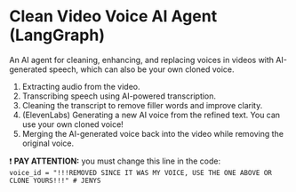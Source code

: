 # Clean Video Voice AI Agent (LangGraph)

An AI agent for cleaning, enhancing, and replacing voices in videos with AI-generated speech, which can also be your own cloned voice.

1. Extracting audio from the video.
2. Transcribing speech using AI-powered transcription.
3. Cleaning the transcript to remove filler words and improve clarity.
4. (ElevenLabs) Generating a new AI voice from the refined text. You can use your own cloned voice!
5. Merging the AI-generated voice back into the video while removing the original voice.

❗ **PAY ATTENTION:** you must change this line in the code:<br>
```voice_id = "!!!REMOVED SINCE IT WAS MY VOICE, USE THE ONE ABOVE OR CLONE YOURS!!!" # JENYS```
